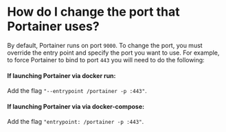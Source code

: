 # How do I change the port that Portainer uses?

By default, Portainer runs on port `9000`. To change the port, you must override the entry point and specify the port you want to use. For example, to force Portainer to bind to port `443` you will need to do the following:

#### If launching Portainer via docker run:

Add the flag `"--entrypoint /portainer -p :443"`.

#### If launching Portainer via via docker-compose:

Add the flag `"entrypoint: /portainer -p :443"`.



